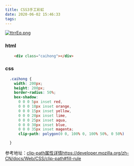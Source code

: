 ```yaml
---
title: CSS3手工彩虹
date: 2020-06-02 15:46:33
tags:
---
```

[![ttrrEq.png](https://s1.ax1x.com/2020/06/02/ttrrEq.png)](https://imgchr.com/i/ttrrEq)
### html
```html
    <div class="caihong"></div>
```
<!-- more -->
### css
```css
  .caihong {
    width: 200px;
    height: 200px;
    border-radius: 50%;
    box-shadow:
      0 0 0 5px inset red,
      0 0 0 10px inset orange,
      0 0 0 15px inset yellow,
      0 0 0 20px inset lime,
      0 0 0 25px inset aqua,
      0 0 0 30px inset blue,
      0 0 0 35px inset magenta;
      clip-path: polygon(0 0, 100% 0, 100% 50%, 0 50%)

  }
```
参考地址：[clip-path属性详情https://developer.mozilla.org/zh-CN/docs/Web/CSS/clip-path#fill-rule](https://developer.mozilla.org/zh-CN/docs/Web/CSS/clip-path#fill-rule)
